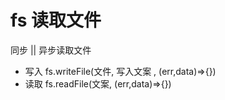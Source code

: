 # fs 读取文件

同步 || 异步读取文件

- 写入 fs.writeFile(文件, 写入文案 , (err,data)=>{})
- 读取 fs.readFile(文案, (err,data)=>{})